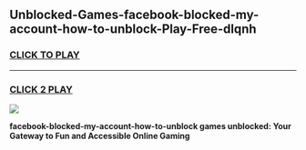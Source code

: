 
## Unblocked-Games-facebook-blocked-my-account-how-to-unblock-Play-Free-dlqnh
<h3>
<a href="https://premium76.site?title=facebook-blocked-my-account-how-to-unblock&ref=21A">CLICK TO PLAY</a></h3>
<hr>

<h3>
<a href="https://premium76.site?title=facebook-blocked-my-account-how-to-unblock&ref=21A">CLICK 2 PLAY</a>
  
</h3>

<a href="https://premium76.site?title=facebook-blocked-my-account-how-to-unblock&ref=21A"><img src="https://clearcache.store/games.png"></a>


**facebook-blocked-my-account-how-to-unblock games unblocked: Your Gateway to Fun and Accessible Online Gaming**

